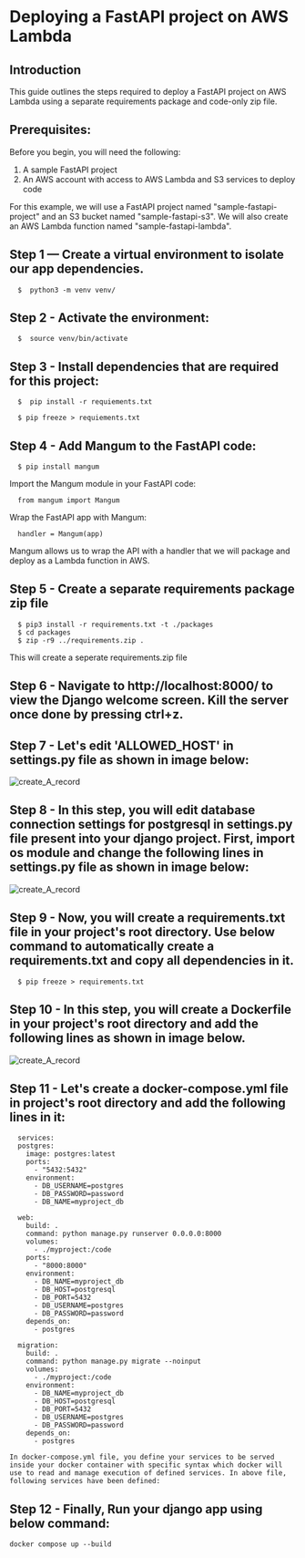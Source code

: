 # Deploying a FastAPI project on AWS Lambda

## Introduction
This guide outlines the steps required to deploy a FastAPI project on AWS Lambda using a separate requirements package and code-only zip file.

## Prerequisites:

Before you begin, you will need the following:

1. A sample FastAPI project
2. An AWS account with access to AWS Lambda and S3 services to deploy code

For this example, we will use a FastAPI project named "sample-fastapi-project" and an S3 bucket named "sample-fastapi-s3". We will also create an AWS Lambda function named "sample-fastapi-lambda".

## Step 1 — Create a virtual environment to isolate our app dependencies. 
```
  $  python3 -m venv venv/
```

## Step 2 - Activate the environment:
```
  $  source venv/bin/activate
```

## Step 3 - Install dependencies that are required for this project:
```
  $  pip install -r requiements.txt
  
  $ pip freeze > requiements.txt
```

## Step 4 - Add Mangum to the FastAPI code:
```
  $ pip install mangum
```
Import the Mangum module in your FastAPI code:
```
  from mangum import Mangum
```

Wrap the FastAPI app with Mangum:
```
  handler = Mangum(app)
```

Mangum allows us to wrap the API with a handler that we will package and deploy as a Lambda function in AWS.


## Step 5 - Create a separate requirements package zip file
```
  $ pip3 install -r requirements.txt -t ./packages
  $ cd packages
  $ zip -r9 ../requirements.zip .
```
This will create a seperate requirements.zip file

## Step 6 - Navigate to http://localhost:8000/ to view the Django welcome screen. Kill the server once done by pressing ctrl+z.

## Step 7 - Let's edit 'ALLOWED_HOST' in settings.py file as shown in image below:

![create_A_record](../images/allowed_host.png)

## Step 8 - In this step, you will edit database connection settings for postgresql in settings.py file present into your django project. First, import os module and change the following lines in settings.py file as shown in image below:

![create_A_record](../images/database-settings.png)
    

## Step 9 - Now, you will create a requirements.txt file in your project's root directory. Use below command to automatically create a requirements.txt and copy all dependencies in it.
```
  $ pip freeze > requirements.txt
```

## Step 10 - In this step, you will create a Dockerfile in your project's root directory and add the following lines as shown in image below.

![create_A_record](../images/dockerfile.png)

## Step 11 - Let's create a docker-compose.yml file in project's root directory and add the following lines in it:
```
  services:
  postgres:
    image: postgres:latest
    ports:
      - "5432:5432"
    environment:
      - DB_USERNAME=postgres
      - DB_PASSWORD=password
      - DB_NAME=myproject_db
      
  web:
    build: .
    command: python manage.py runserver 0.0.0.0:8000
    volumes:
      - ./myproject:/code
    ports:
      - "8000:8000"
    environment:
      - DB_NAME=myproject_db
      - DB_HOST=postgresql
      - DB_PORT=5432
      - DB_USERNAME=postgres
      - DB_PASSWORD=password
    depends_on:
      - postgres
  
  migration:
    build: .
    command: python manage.py migrate --noinput
    volumes:
      - ./myproject:/code
    environment:
      - DB_NAME=myproject_db
      - DB_HOST=postgresql
      - DB_PORT=5432
      - DB_USERNAME=postgres
      - DB_PASSWORD=password
    depends_on:
      - postgres
```
	In docker-compose.yml file, you define your services to be served inside your docker container with specific syntax which docker will use to read and manage execution of defined services. In above file, following services have been defined:

## Step 12 - Finally, Run your django app using below command:
```
docker compose up --build
```
